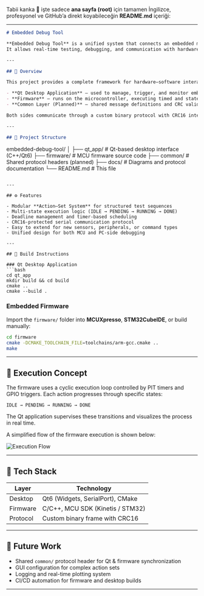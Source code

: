 Tabii kanka 💪 işte sadece **ana sayfa (root)** için tamamen İngilizce, profesyonel ve GitHub’a direkt koyabileceğin **README.md** içeriği:

---

```markdown
# Embedded Debug Tool

**Embedded Debug Tool** is a unified system that connects an embedded microcontroller firmware with a Qt-based desktop application.  
It allows real-time testing, debugging, and communication with hardware devices through UART, SPI, or other interfaces.

---

## 🔧 Overview

This project provides a complete framework for hardware–software interaction:

- **Qt Desktop Application** – used to manage, trigger, and monitor embedded actions  
- **Firmware** – runs on the microcontroller, executing timed and state-based actions  
- **Common Layer (Planned)** – shared message definitions and CRC validation logic

Both sides communicate through a custom binary protocol with CRC16 integrity checking, supporting sequenced task execution and feedback.

---

## 📁 Project Structure
```

embedded-debug-tool/
│
├── qt_app/           # Qt-based desktop interface (C++/Qt6)
├── firmware/         # MCU firmware source code
├── common/           # Shared protocol headers (planned)
├── docs/             # Diagrams and protocol documentation
└── README.md         # This file

````

---

## ⚙️ Features

- Modular **Action–Set System** for structured test sequences  
- Multi-state execution logic (IDLE → PENDING → RUNNING → DONE)  
- Deadline management and timer-based scheduling  
- CRC16-protected serial communication protocol  
- Easy to extend for new sensors, peripherals, or command types  
- Unified design for both MCU and PC-side debugging

---

## 🚀 Build Instructions

### Qt Desktop Application
```bash
cd qt_app
mkdir build && cd build
cmake ..
cmake --build .
````

### Embedded Firmware

Import the `firmware/` folder into **MCUXpresso**, **STM32CubeIDE**, or build manually:

```bash
cd firmware
cmake -DCMAKE_TOOLCHAIN_FILE=toolchains/arm-gcc.cmake ..
make
```

---

## 🧠 Execution Concept

The firmware uses a cyclic execution loop controlled by PIT timers and GPIO triggers.
Each action progresses through specific states:

```
IDLE → PENDING → RUNNING → DONE
```

The Qt application supervises these transitions and visualizes the process in real time.

A simplified flow of the firmware execution is shown below:

![Execution Flow](docs/execution_flow.png)

---

## 🧱 Tech Stack

| Layer    | Technology                       |
| -------- | -------------------------------- |
| Desktop  | Qt6 (Widgets, SerialPort), CMake |
| Firmware | C/C++, MCU SDK (Kinetis / STM32) |
| Protocol | Custom binary frame with CRC16   |

---

## 🧩 Future Work

* Shared `common/` protocol header for Qt & firmware synchronization
* GUI configuration for complex action sets
* Logging and real-time plotting system
* CI/CD automation for firmware and desktop builds

---
